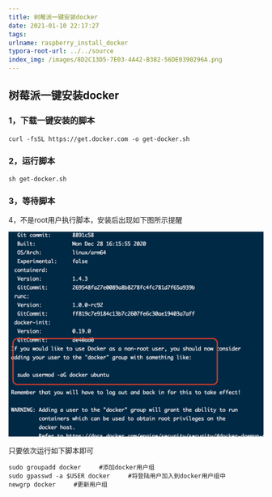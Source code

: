 ```yaml
---
title: 树莓派一键安装docker
date: 2021-01-10 22:17:27
tags:
urlname: raspberry_install_docker
typora-root-url: ../../source
index_img: /images/8D2C13D5-7E03-4A42-B382-56DE0390296A.png
---
```


## 树莓派一键安装docker

### 1，下载一键安装的脚本

```
curl -fsSL https://get.docker.com -o get-docker.sh
```

### 2，运行脚本

```
sh get-docker.sh
```

### 3，等待脚本

4，不是root用户执行脚本，安装后出现如下图所示提醒

![](/images/image-20210110222015223.png)

只要依次运行如下脚本即可

```
sudo groupadd docker     #添加docker用户组
sudo gpasswd -a $USER docker     #将登陆用户加入到docker用户组中
newgrp docker     #更新用户组
```



